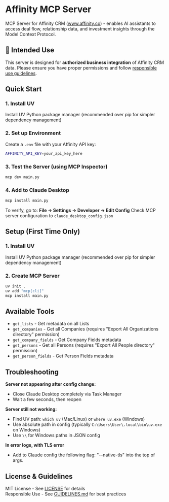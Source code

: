 # Affinity MCP Server

MCP Server for Affinity CRM (www.affinity.co) - enables AI assistants to access deal flow, relationship data, and investment insights through the Model Context Protocol.

## 🎯 Intended Use

This server is designed for **authorized business integration** of Affinity CRM data. Please ensure you have proper permissions and follow [responsible use guidelines](GUIDELINES.md).

## Quick Start

### 1. Install UV

Install UV Python package manager (recommended over pip for simpler dependency management)

### 2. Set up Environment

Create a `.env` file with your Affinity API key:

```bash
AFFINITY_API_KEY=your_api_key_here
```

### 3. Test the Server (using MCP Inspector)

```bash
mcp dev main.py
```

### 4. Add to Claude Desktop

```bash
mcp install main.py
```

To verify, go to: **File → Settings → Developer → Edit Config**
Check MCP server configuration to `claude_desktop_config.json`

## Setup (First Time Only)

### 1. Install UV

Install UV Python package manager (recommended over pip for simpler dependency management)

### 2. Create MCP Server

```bash
uv init .
uv add "mcp[cli]"
mcp install main.py
```

## Available Tools

- `get_lists` - Get metadata on all Lists
- `get_companies` - Get all Companies (requires "Export All Organizations directory" permission)
- `get_company_fields` - Get Company Fields metadata
- `get_persons` - Get all Persons (requires "Export All People directory" permission)
- `get_person_fields` - Get Person Fields metadata

## Troubleshooting

**Server not appearing after config change:**

- Close Claude Desktop completely via Task Manager
- Wait a few seconds, then reopen

**Server still not working:**

- Find UV path: `which uv` (Mac/Linux) or `where uv.exe` (Windows)
- Use absolute path in config (typically `C:\Users\User\.local\bin\uv.exe` on Windows)
- Use `\\` for Windows paths in JSON config

**In error logs, with TLS error**

- Add to Claude config the following flag: "--native-tls" into the top of args.

## License & Guidelines

MIT License - See [LICENSE](LICENSE) for details  
Responsible Use - See [GUIDELINES.md](GUIDELINES.md) for best practices

